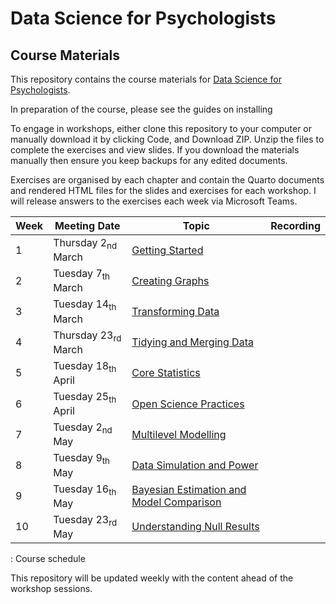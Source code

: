 # Data Science for Psychologists

## Course Materials

This repository contains the course materials for [Data Science for Psychologists](http://glennwilliams.me/ds-psych/).

In preparation of the course, please see the guides on installing

To engage in workshops, either clone this repository to your computer or manually download it by clicking Code, and Download ZIP. Unzip the files to complete the exercises and view slides. If you download the materials manually then ensure you keep backups for any edited documents.

Exercises are organised by each chapter and contain the Quarto documents and rendered HTML files for the slides and exercises for each workshop. I will release answers to the exercises each week via Microsoft Teams.

| Week | Meeting Date          | Topic                                                                                                                         | Recording |
|------------------|------------------|------------------|------------------|
| 1    | Thursday 2<sub>nd</sub> March  | [Getting Started](http://glennwilliams.me/ds-psych/01_getting-started.html#some-final-tips)                                   |           |
| 2    | Tuesday 7<sub>th</sub> March   | [Creating Graphs](http://glennwilliams.me/ds-psych/02_creating-graphs.html)                                                   |           |
| 3    | Tuesday 14<sub>th</sub> March  | [Transforming Data](http://glennwilliams.me/ds-psych/03_transforming-data.html)                                               |           |
| 4    | Thursday 23<sub>rd</sub> March | [Tidying and Merging Data](http://glennwilliams.me/ds-psych/04_tidying-and-merging-data.html)                                 |           |
| 5    | Tuesday 18<sub>th</sub> April  | [Core Statistics](http://glennwilliams.me/ds-psych/05_core-statistics.html)                                                   |           |
| 6    | Tuesday 25<sub>th</sub> April  | [Open Science Practices](http://glennwilliams.me/ds-psych/06_open-science-practices.html)                                     |           |
| 7    | Tuesday 2<sub>nd</sub> May     | [Multilevel Modelling](http://glennwilliams.me/ds-psych/07_multilevel-modelling.html)                                         |           |
| 8    | Tuesday 9<sub>th</sub> May     | [Data Simulation and Power](http://glennwilliams.me/ds-psych/08_data-simulation-and-power.html)                               |           |
| 9    | Tuesday 16<sub>th</sub> May    | [Bayesian Estimation and Model Comparison](http://glennwilliams.me/ds-psych/09_bayesian-estimation-and-model-comparison.html) |           |
| 10   | Tuesday 23<sub>rd</sub> May    | [Understanding Null Results](http://glennwilliams.me/ds-psych/10_understanding-null-results.html)                             |           |

: Course schedule

This repository will be updated weekly with the content ahead of the workshop sessions.
